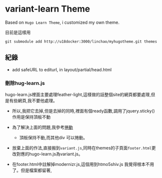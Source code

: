 # variant-learn Theme

Based on `Hugo Learn Theme`, i customized my own theme.

目前是這樣用
```
git submodule add http://u18docker:3000/linchao/myhugotheme.git themes 
```

## 紀錄

- add safeURL to editurl, in layout/partial/head.html


### 刪除hug-learn.js
 
hugo-learn.js裡面主要處理feather-light,這樣做的話整個site的網頁都要處理,但是有些網頁,我不要他處理。
- 所以,我把它去掉,但是去掉的同時,裡面有個ready函數,調用了jquery.sticky()作用是保持頂板不動
- 為了解決上面的問題,我參考[捲動](https://stackoverflow.com/questions/2731496/css-100-height-and-then-scroll-div-not-page)
  - 頂板保持不動,而其他div 可以捲動。
- 放棄上面的作法,直接搬到`variant.js`,同時在themes的子頁面`footer.html`更改對應的hugo-learn.js為variant.js。

- 在footer.html中註解掉modernizr.js,這個用到htmo5shiv.js 我覺得根本不用了。但是檔案都留著,
